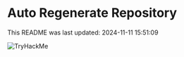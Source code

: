 # Auto Regenerate Repository

This README was last updated: 2024-11-11 15:51:09

 ![TryHackMe](https://tryhackme.com/badge/533634)